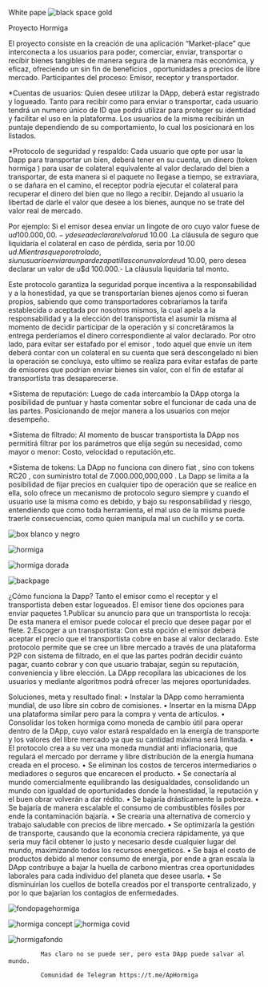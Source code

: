 White pape
![black space gold](https://user-images.githubusercontent.com/87838325/169150475-949c33fd-8664-491b-b12e-64d1b54b456f.png)


Proyecto Hormiga

 
El proyecto consiste en la creación de una aplicación “Market-place” que interconecta a los usuarios para poder, comerciar, enviar, transportar o recibir bienes tangibles de manera segura de la manera más económica, y eficaz, ofreciendo un sin fin de beneficios , oportunidades a precios de libre mercado.
Participantes del proceso: Emisor, receptor y transportador.

*Cuentas de usuarios: 
Quien desee utilizar la DApp, deberá estar registrado y logueado.
 Tanto para recibir como para enviar o transportar, cada usuario tendrá un numero único de ID que podrá utilizar para proteger su identidad y facilitar el uso en la plataforma.
 Los usuarios de la misma recibirán un puntaje dependiendo de su comportamiento, lo cual los posicionará  en los listados. 

*Protocolo de seguridad y respaldo: 
Cada usuario que opte por usar la Dapp para transportar un bien, deberá tener en su cuenta, un dinero (token hormiga ) para usar de colateral equivalente al valor declarado del bien a transportar, de esta manera si el paquete no llegase a tiempo, se extraviara, o se dañara en el camino, el receptor podría ejecutar el colateral para recuperar el dinero del bien que no llego a recibir. Dejando al usuario la libertad de darle el valor que desee a los bienes, aunque no se trate del valor real de mercado.

Por ejemplo: Si el emisor desea enviar un lingote de oro cuyo valor fuese de  u$d 100.000,00.-  y desea declarar el valor u$d 10.00 .La cláusula de seguro que liquidaría el colateral en caso de pérdida, seria por 10.00 u$d. 
Mientras que por otro lado, si un usuario enviara un par de zapatillas con un valor de u$d 10.00,  pero desea declarar un valor de u$d 100.000.-  La cláusula liquidaría tal monto.

Este protocolo garantiza la seguridad porque incentiva a la responsabilidad y a la honestidad, ya que se transportarían bienes ajenos como si fueran propios, sabiendo que como transportadores cobraríamos la tarifa establecida o aceptada por nosotros mismos, la cual apela a la responsabilidad y a la elección del transportista el asumir la misma al momento de decidir participar de la operación y si concretáramos la entrega perderíamos el dinero correspondiente al valor declarado.
Por otro lado, para evitar ser estafado por el emisor , todo aquel que envíe un item deberá  contar con un colateral en su cuenta que será descongelado ni bien la operación se concluya, esto ultimo se realiza para evitar estafas de parte de emisores que podrían enviar bienes sin valor,  con el fin de estafar al transportista  tras desaparecerse.

*Sistema de reputación:
Luego de cada intercambio la DApp otorga la posibilidad de puntuar y hasta comentar sobre el funcionar de cada una de las partes. Posicionando de mejor manera a los usuarios con mejor desempeño.

*Sistema de filtrado:
Al momento de buscar transportista la DApp nos permitirá filtrar por los parámetros que elija según su necesidad, como mayor o menor: Costo, velocidad o reputación,etc. 

*Sistema de tokens:
La DApp no funciona con dinero fiat , sino con tokens RC20 , con suministro total de 7.000.000,000,000 . La  Dapp se limita a la posibilidad de fijar precios en cualquier tipo de operación que se realice  en ella, solo ofrece un mecanismo de protocolo seguro siempre y cuando el usuario use la misma como es debido, y bajo su responsabilidad y riesgo, entendiendo que como toda herramienta, el mal uso de la misma puede traerle consecuencias, como quien manipula mal un cuchillo y se corta. 



![box blanco y negro](https://user-images.githubusercontent.com/87838325/167523327-f80df994-45d5-4118-ba88-3bb645d26108.png)

![hormiga](https://user-images.githubusercontent.com/87838325/167523764-fd304960-5cca-4c51-b1a3-babf5354abd8.png)

![hormiga dorada](https://user-images.githubusercontent.com/87838325/167523776-654fb7a4-d9c4-4523-a21d-6e01c8c18e83.png)

![backpage](https://user-images.githubusercontent.com/87838325/169151701-b1b44b4c-f4d5-4bca-9f64-5158119ff203.png)


¿Cómo funciona la Dapp?
Tanto el emisor como el receptor y el transportista deben estar logueados.
El emisor  tiene dos opciones para enviar paquetes
1.Publicar su anuncio para que un transportista lo recoja:
De esta manera el emisor puede colocar el precio que desee pagar por el flete.
2.Escoger  a un transportista:
Con esta opción el emisor deberá aceptar el precio que el transportista cobre en base al valor declarado.
Este protocolo permite que se cree un libre mercado a través de una plataforma P2P con sistema de filtrado, en el que las partes podrán decidir cuánto pagar, cuanto cobrar y con que usuario trabajar, según su reputación, conveniencia y libre elección.
La DApp recopilara las ubicaciones de los usuarios y mediante algoritmos podrá ofrecer las mejores oportunidades.


Soluciones, meta y resultado final: 
•	Instalar la DApp como herramienta mundial, de uso libre sin cobro de comisiones.
•	Insertar en la misma DApp una plataforma similar pero para la compra y venta de artículos.
•	Consolidar los token hormiga como moneda de cambio útil para operar dentro de la DApp, cuyo valor estará respaldado en la energía de transporte y los valores del libre mercado  ya que su cantidad máxima será limitada. 
•	El protocolo crea a su vez una moneda mundial anti inflacionaria, que regulará el mercado por derrame y libre distribución de la energía humana creada en el proceso. 
•	Se eliminan los costos de terceros intermediarios  o mediadores o seguros que encarecen el producto.
•	Se conectaría al mundo comercialmente equilibrando las desigualdades, consolidando un mundo con igualdad de oportunidades donde la honestidad, la reputación y el buen obrar volverán a dar rédito. 
•	Se bajaría drásticamente la pobreza.
•	Se bajaría de manera escalable el consumo de combustibles fósiles por ende la contaminación bajaría.
•	Se crearía una alternativa  de comercio y trabajo saludable con precios de libre mercado.
•	Se optimizaría  la gestión de transporte, causando que la economía creciera rápidamente, ya que seria muy fácil obtener lo justo y necesario desde cualquier lugar del mundo, maximizando todos los recursos energeticos.
•	Se baja el costo de productos debido al menor consumo de energía, por ende a gran escala la DApp contribuye a bajar la huella de carbono mientras crea oportunidades laborales para cada individuo del planeta que desee usarla.
•	Se disminuirían los cuellos de botella creados por el transporte centralizado, y por lo que bajarían los contagios de enfermedades.

![fondopagehormiga](https://user-images.githubusercontent.com/87838325/169149506-3a9f9268-31a5-47fe-ad5d-266ccd290476.png)


           
![hormiga concept](https://user-images.githubusercontent.com/87838325/166344125-4634107a-7706-4124-9b88-b9390cc88f7d.png)
![hormiga covid](https://user-images.githubusercontent.com/87838325/166344127-2bc4f013-4d9b-4c92-979e-4c86c5cf5fa6.png)


![hormigafondo](https://user-images.githubusercontent.com/87838325/169149724-c10de667-7bd8-49fc-acc8-c327ca0ca0bf.png)


             Mas claro no se puede ser, pero esta DApp puede salvar al mundo.
             
             Comunidad de Telegram https://t.me/ApHormiga 
